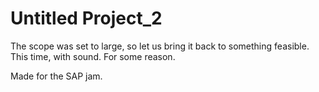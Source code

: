 # Untitled Project_2

The scope was set to large, so let us bring it back to something feasible. This time, with sound. For some reason.

Made for the SAP jam.
